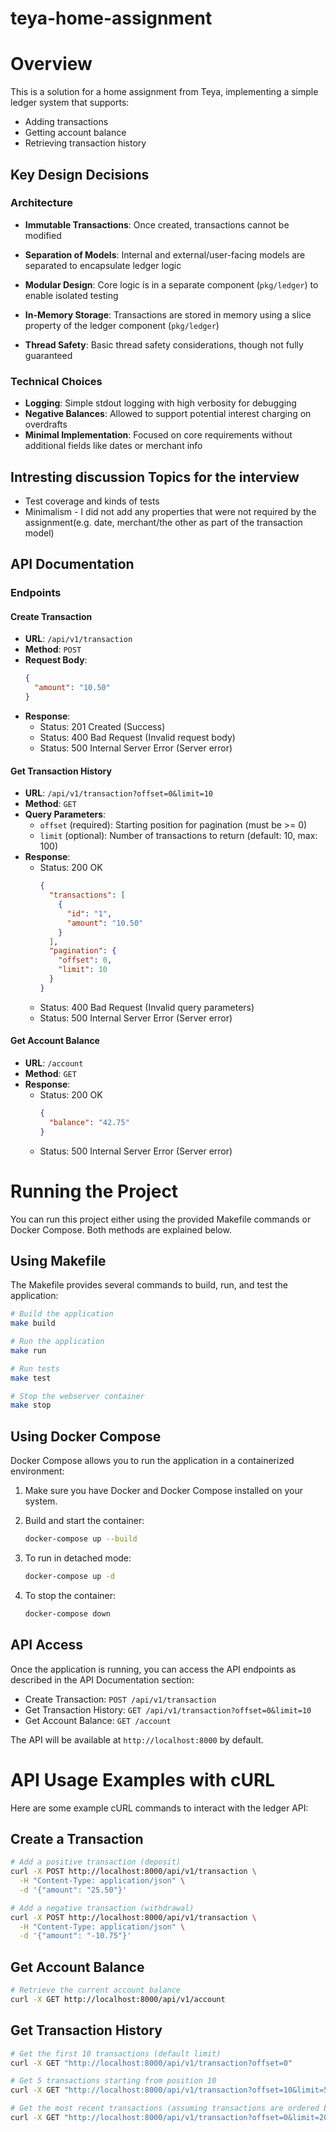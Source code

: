 # teya-home-assignment
# Overview
This is a solution for a home assignment from Teya, implementing a simple ledger system that supports:
- Adding transactions
- Getting account balance 
- Retrieving transaction history

## Key Design Decisions

### Architecture
- **Immutable Transactions**: Once created, transactions cannot be modified
- **Separation of Models**: Internal and external/user-facing models are separated to encapsulate ledger logic
- **Modular Design**: Core logic is in a separate component (`pkg/ledger`) to enable isolated testing
- **In-Memory Storage**: Transactions are stored in memory using a slice property of the ledger component (`pkg/ledger`)

- **Thread Safety**: Basic thread safety considerations, though not fully guaranteed

### Technical Choices
- **Logging**: Simple stdout logging with high verbosity for debugging
- **Negative Balances**: Allowed to support potential interest charging on overdrafts
- **Minimal Implementation**: Focused on core requirements without additional fields like dates or merchant info

## Intresting discussion Topics for the interview
- Test coverage and kinds of tests
- Minimalism - I did not add any properties that were not required by the assignment(e.g. date, merchant/the other as part of the transaction model)


## API Documentation

### Endpoints

#### Create Transaction
- **URL**: `/api/v1/transaction`
- **Method**: `POST`
- **Request Body**:
  ```json
  {
    "amount": "10.50"
  }
  ```
- **Response**:
  - Status: 201 Created (Success)
  - Status: 400 Bad Request (Invalid request body)
  - Status: 500 Internal Server Error (Server error)

#### Get Transaction History
- **URL**: `/api/v1/transaction?offset=0&limit=10`
- **Method**: `GET`
- **Query Parameters**:
  - `offset` (required): Starting position for pagination (must be >= 0)
  - `limit` (optional): Number of transactions to return (default: 10, max: 100)
- **Response**:
  - Status: 200 OK
    ```json
    {
      "transactions": [
        {
          "id": "1",
          "amount": "10.50"
        }
      ],
      "pagination": {
        "offset": 0,
        "limit": 10
      }
    }
    ```
  - Status: 400 Bad Request (Invalid query parameters)
  - Status: 500 Internal Server Error (Server error)

#### Get Account Balance
- **URL**: `/account`
- **Method**: `GET`
- **Response**:
  - Status: 200 OK
    ```json
    {
      "balance": "42.75"
    }
    ```
  - Status: 500 Internal Server Error (Server error)




# Running the Project

You can run this project either using the provided Makefile commands or Docker Compose. Both methods are explained below.

## Using Makefile

The Makefile provides several commands to build, run, and test the application:

```bash
# Build the application
make build

# Run the application
make run

# Run tests
make test

# Stop the webserver container
make stop
```

## Using Docker Compose

Docker Compose allows you to run the application in a containerized environment:

1. Make sure you have Docker and Docker Compose installed on your system.

2. Build and start the container:
   ```bash
   docker-compose up --build
   ```

3. To run in detached mode:
   ```bash
   docker-compose up -d
   ```

4. To stop the container:
   ```bash
   docker-compose down
   ```

## API Access

Once the application is running, you can access the API endpoints as described in the API Documentation section:

- Create Transaction: `POST /api/v1/transaction`
- Get Transaction History: `GET /api/v1/transaction?offset=0&limit=10`
- Get Account Balance: `GET /account`

The API will be available at `http://localhost:8000` by default.

# API Usage Examples with cURL

Here are some example cURL commands to interact with the ledger API:

## Create a Transaction

```bash
# Add a positive transaction (deposit)
curl -X POST http://localhost:8000/api/v1/transaction \
  -H "Content-Type: application/json" \
  -d '{"amount": "25.50"}'

# Add a negative transaction (withdrawal)
curl -X POST http://localhost:8000/api/v1/transaction \
  -H "Content-Type: application/json" \
  -d '{"amount": "-10.75"}'
```

## Get Account Balance

```bash
# Retrieve the current account balance
curl -X GET http://localhost:8000/api/v1/account
```

## Get Transaction History

```bash
# Get the first 10 transactions (default limit)
curl -X GET "http://localhost:8000/api/v1/transaction?offset=0"

# Get 5 transactions starting from position 10
curl -X GET "http://localhost:8000/api/v1/transaction?offset=10&limit=5"

# Get the most recent transactions (assuming transactions are ordered by recency)
curl -X GET "http://localhost:8000/api/v1/transaction?offset=0&limit=20"
```